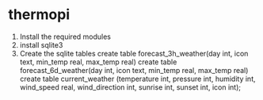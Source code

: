# thermopi
1. Install the required modules
2. install sqlite3
3. Create the sqlite tables
create table forecast_3h_weather(day int, icon text, min_temp real, max_temp real)
create table forecast_6d_weather(day int, icon text, min_temp real, max_temp real)
create table current_weather (temperature int, pressure int, humidity int, wind_speed real, wind_direction int, sunrise int, sunset int, icon int);
